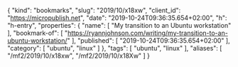 {
  "kind": "bookmarks",
  "slug": "2019/10/x18xw",
  "client_id": "https://micropublish.net",
  "date": "2019-10-24T09:36:35.654+02:00",
  "h": "h-entry",
  "properties": {
    "name": [
      "My transition to an Ubuntu workstation"
    ],
    "bookmark-of": [
      "https://ryannjohnson.com/writing/my-transition-to-an-ubuntu-workstation/"
    ],
    "published": [
      "2019-10-24T09:36:35.654+02:00"
    ],
    "category": [
      "ubuntu",
      "linux"
    ]
  },
  "tags": [
    "ubuntu",
    "linux"
  ],
  "aliases": [
    "/mf2/2019/10/x18xw",
    "/mf2/2019/10/x18Xw"
  ]
}
